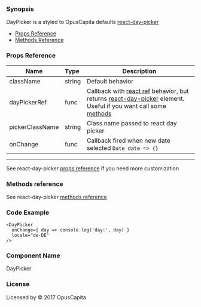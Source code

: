 ### Synopsis

DayPicker is a styled to OpusCapita defaults [react-day-picker](https://github.com/gpbl/react-day-picker)

* [Props Reference](http://react-day-picker.js.org/APIProps.html)
* [Methods Reference](http://react-day-picker.js.org/APIMethods.html)

### Props Reference

| Name                           | Type                    | Description                                                                                                                                                                                                         |
| ------------------------------ | :---------------------- | -----------------------------------------------------------                                                                                                                                                         |
| className                      | string                  | Default behavior                                                                                                                                                                                               |
| dayPickerRef                   | func                    | Callback with [react ref](https://facebook.github.io/react/docs/refs-and-the-dom.html) behavior, but returns [react-day-picker](http://react-day-picker.js.org/) element. Useful if you want call some [methods](http://react-day-picker.js.org/APIMethods.html) |
| pickerClassName                | string                  | Class name passed to react day picker                                                                                                                                                                               |
| onChange                       | func                    | Callback fired when new date selected `Date date => {}`                                                                                                                                                         |

***

See react-day-picker [props reference](http://react-day-picker.js.org/APIProps.html) if you need more customization

### Methods reference

See react-day-picker [methods reference](http://react-day-picker.js.org/APIMethods.html)

### Code Example

```
<DayPicker
  onChange={ day => console.log('day:', day) }
  locale="de-DE"
/>
```

### Component Name

DayPicker

### License

Licensed by © 2017 OpusCapita

